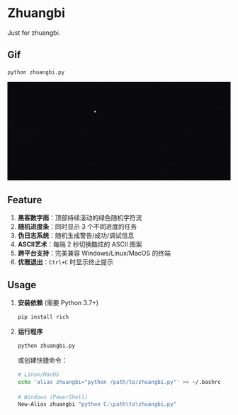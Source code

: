 # Zhuangbi

Just for zhuangbi.

## Gif

```bash
python zhuangbi.py
```

![](./zhuangbi.gif)

## Feature

1. **黑客数字雨**：顶部持续滚动的绿色随机字符流
2. **随机进度条**：同时显示 3 个不同进度的任务
3. **伪日志系统**：随机生成警告/成功/调试信息
4. **ASCII艺术**：每隔 2 秒切换酷炫的 ASCII 图案
5. **跨平台支持**：完美兼容 Windows/Linux/MacOS 的终端
6. **优雅退出**：`Ctrl+C` 时显示终止提示

## Usage

1. **安装依赖** (需要 Python 3.7+)
   ```bash
   pip install rich
   ```

2. **运行程序**
   ```bash
   python zhuangbi.py
   ```
   或创建快捷命令：
   ```bash
   # Linux/MacOS
   echo 'alias zhuangbi="python /path/to/zhuangbi.py"' >> ~/.bashrc

   # Windows (PowerShell)
   New-Alias zhuangbi "python C:\path\to\zhuangbi.py"
   ```